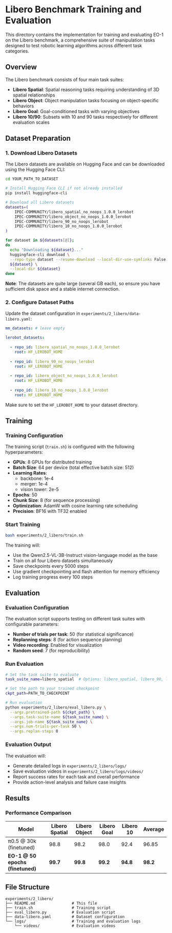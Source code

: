 

# Libero Benchmark Training and Evaluation

This directory contains the implementation for training and evaluating EO-1 on the Libero benchmark, a comprehensive suite of manipulation tasks designed to test robotic learning algorithms across different task categories.

## Overview

The Libero benchmark consists of four main task suites:
- **Libero Spatial**: Spatial reasoning tasks requiring understanding of 3D spatial relationships
- **Libero Object**: Object manipulation tasks focusing on object-specific behaviors
- **Libero Goal**: Goal-conditioned tasks with varying objectives
- **Libero 10/90**: Subsets with 10 and 90 tasks respectively for different evaluation scales

## Dataset Preparation

### 1. Download Libero Datasets

The Libero datasets are available on Hugging Face and can be downloaded using the Hugging Face CLI:

```bash
cd YOUR_PATH_TO_DATASET

# Install Hugging Face CLI if not already installed
pip install huggingface-cli

# Download all Libero datasets
datasets=(
    IPEC-COMMUNITY/libero_spatial_no_noops_1.0.0_lerobot
    IPEC-COMMUNITY/libero_object_no_noops_1.0.0_lerobot
    IPEC-COMMUNITY/libero_90_no_noops_lerobot
    IPEC-COMMUNITY/libero_10_no_noops_1.0.0_lerobot
)

for dataset in ${datasets[@]};
do
  echo "Downloading ${dataset}..."
  huggingface-cli download \
  --repo-type dataset --resume-download --local-dir-use-symlinks False \
  ${dataset} \
  --local-dir ${dataset}
done
```

**Note**: The datasets are quite large (several GB each), so ensure you have sufficient disk space and a stable internet connection.

### 2. Configure Dataset Paths

Update the dataset configuration in `experiments/2_libero/data-libero.yaml`:

```yaml
mm_datasets: # leave empty

lerobot_datasets:
  
  - repo_id: libero_spatial_no_noops_1.0.0_lerobot
    root: HF_LEROBOT_HOME
  
  - repo_id: libero_90_no_noops_lerobot
    root: HF_LEROBOT_HOME
  
  - repo_id: libero_object_no_noops_1.0.0_lerobot
    root: HF_LEROBOT_HOME
  
  - repo_id: libero_10_no_noops_1.0.0_lerobot
    root: HF_LEROBOT_HOME
```

Make sure to set the `HF_LEROBOT_HOME` to your dataset directory.

## Training

### Training Configuration

The training script (`train.sh`) is configured with the following hyperparameters:
- **GPUs**: 8 GPUs for distributed training
- **Batch Size**: 64 per device (total effective batch size: 512)
- **Learning Rates**: 
  - backbone: 1e-4
  - merger: 1e-4  
  - vision tower: 2e-5
- **Epochs**: 50
- **Chunk Size**: 8 (for sequence processing)
- **Optimization**: AdamW with cosine learning rate scheduling
- **Precision**: BF16 with TF32 enabled

### Start Training

```bash
bash experiments/2_libero/train.sh
```

The training will:
- Use the Qwen2.5-VL-3B-Instruct vision-language model as the base
- Train on all four Libero datasets simultaneously
- Save checkpoints every 5000 steps
- Use gradient checkpointing and flash attention for memory efficiency
- Log training progress every 100 steps

## Evaluation

### Evaluation Configuration

The evaluation script supports testing on different task suites with configurable parameters:
- **Number of trials per task**: 50 (for statistical significance)
- **Replanning steps**: 8 (for action sequence planning)
- **Video recording**: Enabled for visualization
- **Random seed**: 7 (for reproducibility)

### Run Evaluation

```bash
# Set the task suite to evaluate
task_suite_name=libero_spatial  # Options: libero_spatial, libero_90, libero_object, libero_10

# Set the path to your trained checkpoint
ckpt_path=PATH_TO_CHECKPOINT

# Run evaluation
python experiments/2_libero/eval_libero.py \
  --args.pretrained-path ${ckpt_path} \
  --args.task-suite-name ${task_suite_name} \
  --args.job-name ${task_suite_name} \
  --args.num-trials-per-task 50 \
  --args.replan-steps 8
```

### Evaluation Output

The evaluation will:
- Generate detailed logs in `experiments/2_libero/logs/`
- Save evaluation videos in `experiments/2_libero/logs/videos/`
- Report success rates for each task and overall performance
- Provide action-level analysis and failure case insights

## Results

### Performance Comparison

| Model | Libero Spatial | Libero Object | Libero Goal | Libero 10 | Average |
|-------|----------------|---------------|-------------|-----------|---------|
| π0.5 @ 30k (finetuned) | 98.8 | 98.2 | 98.0 | 92.4 | 96.85 |
| **EO-1 @ 50 epochs (finetuned)** | **99.7** | **99.8** | **99.2** | **94.8** | **98.2** |

## File Structure

```
experiments/2_libero/
├── README.md                # This file
├── train.sh                 # Training script
├── eval_libero.py           # Evaluation script
├── data-libero.yaml         # Dataset configuration
└── logs/                    # Training and evaluation logs
    └── videos/              # Evaluation videos
```